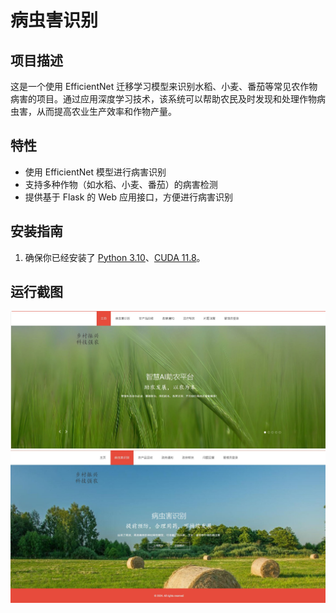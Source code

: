 # 病虫害识别

## 项目描述

这是一个使用 EfficientNet 迁移学习模型来识别水稻、小麦、番茄等常见农作物病害的项目。通过应用深度学习技术，该系统可以帮助农民及时发现和处理作物病虫害，从而提高农业生产效率和作物产量。

## 特性

- 使用 EfficientNet 模型进行病害识别
- 支持多种作物（如水稻、小麦、番茄）的病害检测
- 提供基于 Flask 的 Web 应用接口，方便进行病害识别
## 安装指南

1. 确保你已经安装了 [Python 3.10](https://www.python.org/downloads/)、[CUDA 11.8](https://developer.nvidia.com/cuda-toolkit)。

## 运行截图
![运行截图](%E4%B8%BB%E9%A1%B5.jpg?raw=true)
![运行截图](classify.jpg?raw=true)

